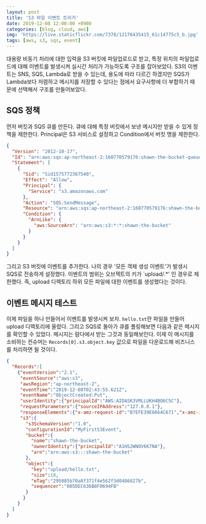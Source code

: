 ```yaml
---
layout: post
title: 'S3 파일 이벤트 트리거'
date: 2019-12-08 12:00:00 +0900
categories: [blog, cloud, aws]
img: 'https://live.staticflickr.com/7378/12176435415_61c14775c5_b.jpg'
tags: [aws, s3, sqs, event]
---
```


대용량 비동기 처리에 대한 입력을 S3 버킷에 파일업로드로 받고, 특정 위치의 파일업로드에 대해 이벤트를 발생시켜 실시간 처리가 가능하도록 구조를 잡아보았다. S3의 이벤트는 SNS, SQS, Lambda로 받을 수 있는데, 용도에 따라 다르긴 하겠지만 SQS가 Lambda보다 저렴하고 메시지를 저장할 수 있다는 점에서 요구사항에 더 부합하기 때문에 선택해서 구조를 만들어보았다.

## SQS 정책

먼저 버킷과 SQS 큐를 만든다. 큐에 대해 특정 버킷에서 보낸 메시지만 받을 수 있게 정책을 제한한다. Principal은 S3 서비스로 설정하고 Condition에서 버킷 명을 제한한다.

```json
{
  "Version": "2012-10-17",
  "Id": "arn:aws:sqs:ap-northeast-2:160770579176:shawn-the-bucket-queue/SQSDefaultPolicy",
  "Statement": [
    {
      "Sid": "Sid1575772367540",
      "Effect": "Allow",
      "Principal": {
        "Service": "s3.amazonaws.com"
      },
      "Action": "SQS:SendMessage",
      "Resource": "arn:aws:sqs:ap-northeast-2:160770579176:shawn-the-bucket-queue",
      "Condition": {
        "ArnLike": {
          "aws:SourceArn": "arn:aws:s3:*:*:shawn-the-bucket"
        }
      }
    }
  ]
}
```

그리고 S3 버킷에 이벤트를 추가한다. 나의 경우 '모든 객체 생성 이벤트'가 발생시 SQS로 전송하게 설정했다. 이벤트의 범위는 오브젝트의 키가 `upload/.*' 인 경우로 제한했다. 즉, upload 디렉토리 하위 모든 파일에 대한 이벤트를 생성했다는 것이다.



## 이벤트 메시지 테스트

이제 파일을 하나 만들어서 이벤트를 발생시켜 보자. `hello.txt`란 파일을 만들어 upload 디렉토리에 올렸다. 그리고 SQS로 돌아가 큐를 폴링해보면 다음과 같은 메시지를 확인할 수 있었다. 메시지는 람다에서 받는 그것과 동일해보인다. 이제 이 메시지를 소비하는 컨슈머는 `Records[0].s3.object.key` 값으로 파일을 다운로드해 비즈니스를 처리하면 될 것이다.

```json
{
  "Records":[
    {"eventVersion":"2.1",
     "eventSource":"aws:s3",
     "awsRegion":"ap-northeast-2",
     "eventTime":"2019-12-08T02:43:55.621Z",
     "eventName":"ObjectCreated:Put",
     "userIdentity":{"principalId":"AWS:AIDASK3VMLLUKH4BO6C5C"},
     "requestParameters":{"sourceIPAddress":"127.0.0.1"},
     "responseElements":{"x-amz-request-id":"B7EFE39E6664C671","x-amz-id-2":"RDZvaBU9/WVGwwhqh/a20jd/BKRWwPHjdQFGJ3h3YyUv34/2UiwAdYFfN1hQubjmlU1Inyn1+dY="},
     "s3":{
       "s3SchemaVersion":"1.0",
       "configurationId":"MyFirstS3Event",
       "bucket":{
         "name":"shawn-the-bucket",
         "ownerIdentity":{"principalId":"A1HS2WNOV6K7NA"},
         "arn":"arn:aws:s3:::shawn-the-bucket"
       },
       "object":{
         "key":"upload/hello.txt",
         "size":18,
         "eTag":"295085b70a8f371f4e562f3d0486827b",
         "sequencer":"005DEC636B8F0694FB"
       }
      }
    }
  ]
}
```
